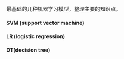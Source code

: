 最基础的几种机器学习模型，整理主要的知识点。



#### SVM (support vector machine)





#### LR (logistic regression)







#### DT(decision tree)









